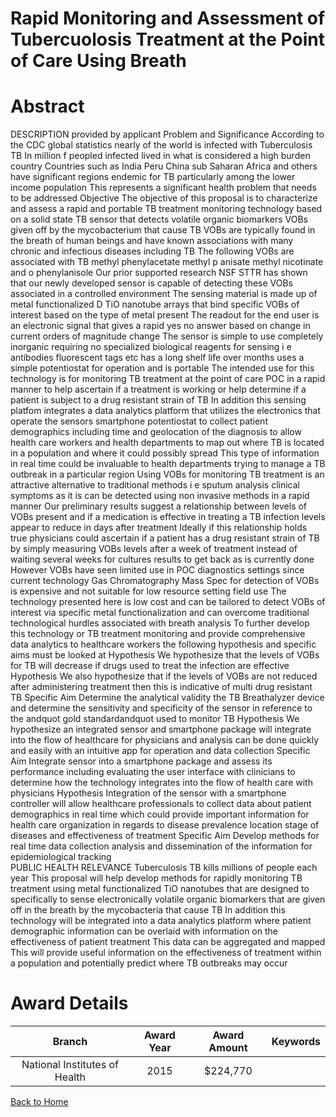 
Rapid Monitoring and Assessment of Tubercuolosis Treatment at the Point of Care Using Breath
============================================================================================

# Abstract


DESCRIPTION  provided by applicant    Problem and Significance   According to the CDC global statistics  nearly     of the world is infected with Tuberculosis  TB   In          million f peopled infected lived in what is considered a high burden country  Countries such as India  Peru  China  sub Saharan Africa and others have significant regions endemic for TB  particularly among the lower income population  This represents a significant health problem that needs to be addressed  Objective   The objective of this proposal is to characterize and assess a rapid and portable TB treatment monitoring technology based on a solid state TB sensor that detects volatile organic biomarkers  VOBs  given off by the mycobacterium that cause TB  VOBs are typically found in the breath of human beings and have known associations with many chronic and infectious diseases including TB  The following VOBs are associated with TB  methyl phenylacetate  methyl p anisate  methyl nicotinate  and o phenylanisole  Our prior supported research  NSF STTR  has shown that our newly developed sensor is capable of detecting these VOBs associated in a controlled environment  The sensing material is made up of metal functionalized  D TiO  nanotube arrays that bind specific VOBs of interest based on the type of metal present  The readout for the end user is an electronic signal that gives a rapid  yes no answer based on change in current  orders of magnitude change   The sensor is simple to use  completely inorganic requiring no specialized biological reagents for sensing  i e  antibodies  fluorescent tags  etc    has a long shelf life  over    months   uses a simple potentiostat for operation  and is portable   The intended use for this technology is for monitoring TB treatment at the point of care  POC  in a rapid manner to help ascertain if a treatment is working  or help determine if a patient is subject to a drug resistant strain of TB  In addition this sensing platfom integrates a data analytics platform that utilizes the electronics that operate the sensors  smartphone  potentiostat  to collect patient demographics including time and geolocation of the diagnosis to allow health care workers and health departments to map out where TB is located in a population and where it could possibly spread  This type of information in real time could be invaluable to health departments trying to manage a TB outbreak in a particular region   Using VOBs for monitoring TB treatment is an attractive alternative to traditional methods  i e  sputum analysis  clinical symptoms   as it is can be detected using non invasive methods in a rapid manner  Our preliminary results suggest a relationship between levels of VOBs present and if a medication is effective in treating a TB infection  levels appear to reduce in      days after treatment   Ideally if this relationship holds true  physicians could ascertain if a patient has a drug resistant strain of TB by simply measuring VOBs levels after a week of treatment instead of waiting several weeks for cultures results to get back as is currently done  However  VOBs have seen limited use in POC diagnostics settings since current technology  Gas Chromatography Mass Spec  for detection of VOBs is expensive and not suitable for low resource setting field use  The technology presented here is low cost and can be tailored to detect VOBs of interest via specific metal functionalization  and can overcome traditional technological hurdles associated with breath analysis  To further develop this technology or TB treatment monitoring and provide comprehensive data analytics to healthcare workers  the following hypothesis and specific aims must be looked at  Hypothesis    We hypothesize that the levels of VOBs for TB will decrease if drugs used to treat the infection are effective  Hypothesis    We also hypothesize that if the levels of VOBs are not reduced after administering treatment  then this is indicative of multi drug resistant TB  Specific Aim    Determine the analytical validity the TB Breathalyzer device  and determine the sensitivity and specificity of the sensor in reference to the andquot gold standardandquot  used to monitor TB  Hypothesis    We hypothesize an integrated sensor and smartphone package will integrate into the flow of healthcare for physicians and analysis can be done quickly and easily with an intuitive app for operation and data collection  Specific Aim    Integrate sensor into a smartphone package and assess its performance including evaluating the user interface with clinicians to determine how the technology integrates into the flow of health care with physicians  Hypothesis    Integration of the sensor with a smartphone controller will allow healthcare professionals to collect data about patient demographics in real time which could provide important information for health care organization in regards to disease prevalence  location  stage of diseases  and effectiveness of treatment  Specific Aim    Develop methods for real time data collection  analysis  and dissemination of the information for epidemiological tracking      
PUBLIC HEALTH RELEVANCE   Tuberculosis  TB  kills millions of people each year  This proposal will help develop methods for rapidly monitoring TB treatment using metal functionalized TiO  nanotubes that are designed to specifically to sense  electronically  volatile organic biomarkers that are given off in the breath by the mycobacteria that cause TB  In addition this technology will be integrated into a data analytics platform where patient demographic information can be overlaid with information on the effectiveness of patient treatment  This data can be aggregated and mapped  This will provide useful information on the effectiveness of treatment within a population and potentially predict where TB outbreaks may occur  

# Award Details

|Branch|Award Year|Award Amount|Keywords|
| :---: | :---: | :---: | :---: |
|National Institutes of Health|2015|$224,770||
  
  


[Back to Home](https://github.com/chrischow/dod_sbir_awards/JH/#2336)